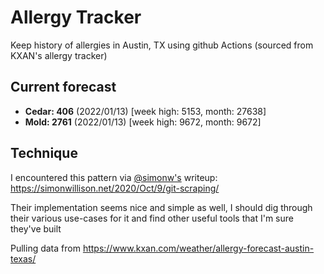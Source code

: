 # Allergy Tracker

Keep history of allergies in Austin, TX using github Actions (sourced from KXAN's allergy tracker)

## Current forecast
<!-- INJECT FORECAST -->
- **Cedar: 406** (2022/01/13)  [week high: 5153, month: 27638]
- **Mold: 2761** (2022/01/13)  [week high: 9672, month: 9672]
<!-- END INJECT FORECAST -->

## Technique

I encountered this pattern via [@simonw's](https://github.com/simonw) writeup: https://simonwillison.net/2020/Oct/9/git-scraping/

Their implementation seems nice and simple as well, I should dig through their various use-cases for it and find other useful tools that I'm sure they've built

Pulling data from https://www.kxan.com/weather/allergy-forecast-austin-texas/
